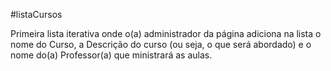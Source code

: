 #listaCursos

Primeira lista iterativa onde o(a) administrador da página adiciona na lista o nome do Curso, a Descrição do curso (ou seja, o que será abordado) e o nome do(a) Professor(a) que ministrará as aulas.
